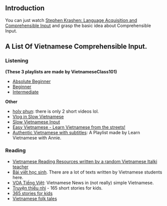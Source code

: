 ## Introduction
You can just watch [Stephen Krashen: Language Acquisition and Comprehensible Input](https://www.youtube.com/watch?v=fnUc_W3xE1w) and grasp the basic idea about Comprehensible Input.

## A List Of Vietnamese Comprehensible Input.

### Listening

**(These 3 playlists are made by VietnameseClass101)**

- [Absolute Beginner](https://www.youtube.com/playlist?list=PLunONiOw9GxL3KEhx7lTJbY8-COYXBkyK)
- [Beginner](https://www.youtube.com/playlist?list=PLunONiOw9GxLoQOkTELRyn8xUgY9MP_PR)
- [Intermediate](https://www.youtube.com/playlist?list=PLunONiOw9GxJqez21K_cBsNV4k_9dPg0U)

**Other**

- [holy phun](https://www.youtube.com/channel/UCBRTv26bFOoQvCsKluwuCDQ): there is only 2 short videos lol.
- [Vlog in Slow Vietnamese](https://www.youtube.com/playlist?list=PLW2Cgj7b_FvjiNUTa4GHRJz2H8SbncPCy)
- [Slow Vietnamese Input](https://www.youtube.com/playlist?list=PLW2Cgj7b_FviK9D0yZ6-n2R3WgeuZieTT)
- [Easy Vietnamese - Learn Vietnamese from the streets!](https://www.youtube.com/playlist?list=PLA5UIoabheFN8XxzGYrLkEDuhxESQ8kUr)
- [Authentic Vietnamese with subtitles](https://www.youtube.com/playlist?list=PLnVIHsBDulRMiCJThslqsejGhWlLEHGQ6): A Playlist made by Learn Vietnamese with Annie.

### Reading 

- [Vietnamese Reading Resources written by a random Vietnamese Italki teacher](http://easyvietnamese.weebly.com/reading)
- [Bài viết học sinh](https://tiengviethuchanh.wordpress.com/bai-viet-hoc-sinh/). There are a lot of texts written by Vietnamese students here.
- [VOA Tiếng Việt](https://www.voatiengviet.com/): Vietnamese News in (not really) simple Vietnamese.
- [Truyện thiếu nhi](https://tiengviethuchanh.wordpress.com/truyen-thieu-nhi/) - 165 short stories for kids.
- [365 stories for kids](https://truyenchobe.com/tag/1001-chuyen-ke-cho-be-truoc-gio-di-ngu)
- [Vietnamese folk tales](https://tiengviethuchanh.wordpress.com/truyen-co-tich/)




